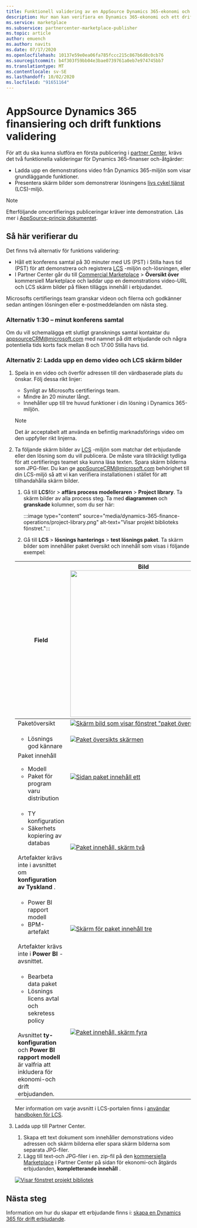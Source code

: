 ```yaml
---
title: Funktionell validering av en AppSource Dynamics 365-ekonomi och drifts erbjudande på Azure Marketplace.
description: Hur man kan verifiera en Dynamics 365-ekonomi och ett drift erbjudande på Azure Marketplace.
ms.service: marketplace
ms.subservice: partnercenter-marketplace-publisher
ms.topic: article
author: emuench
ms.author: navits
ms.date: 07/17/2020
ms.openlocfilehash: 10137e59e0ea06fa785fccc215c867b6d8c0cb76
ms.sourcegitcommit: b4f303f59bb04e3bae0739761a0eb7e974745bb7
ms.translationtype: MT
ms.contentlocale: sv-SE
ms.lasthandoff: 10/02/2020
ms.locfileid: "91651164"
---
```

# <a name="appsource-dynamics-365-finance-and-operations-functional-validation"></a>AppSource Dynamics 365 finansiering och drift funktions validering

För att du ska kunna slutföra en första publicering i [partner Center](https://partner.microsoft.com/dashboard/home), krävs det två funktionella valideringar för Dynamics 365-finanser och-åtgärder:

- Ladda upp en demonstrations video från Dynamics 365-miljön som visar grundläggande funktioner.
- Presentera skärm bilder som demonstrerar lösningens [livs cykel tjänst](https://lcs.dynamics.com/) (LCS)-miljö.

> [!NOTE]
> Efterföljande omcertifierings publiceringar kräver inte demonstration. Läs mer i [AppSource-princip dokumentet](https://docs.microsoft.com/legal/marketplace/certification-policies#1440-dynamics-365-finance-ops).

## <a name="how-to-validate"></a>Så här verifierar du

Det finns två alternativ för funktions validering:

- Håll ett konferens samtal på 30 minuter med US (PST) i Stilla havs tid (PST) för att demonstrera och registrera [LCS](https://lcs.dynamics.com/) -miljön och-lösningen, eller
- I Partner Center går du till [Commercial Marketplace](https://partner.microsoft.com/dashboard/commercial-marketplace/overview)  >  **Översikt över** kommersiell Marketplace och laddar upp en demonstrations video-URL och LCS skärm bilder på fliken tilläggs innehåll i erbjudandet.

Microsofts certifierings team granskar videon och filerna och godkänner sedan antingen lösningen eller e-postmeddelanden om nästa steg.

### <a name="option-1-30-minute-conference-call"></a>Alternativ 1:30 – minut konferens samtal

Om du vill schemalägga ett slutligt gransknings samtal kontaktar du [appsourceCRM@microsoft.com](mailto:appsourceCRM@microsoft.com) med namnet på ditt erbjudande och några potentiella tids korts fack mellan 8 och 17:00 Stilla havs tid.

### <a name="option-2-upload-a-demo-video-and-lcs-screenshots"></a>Alternativ 2: Ladda upp en demo video och LCS skärm bilder

1. Spela in en video och överför adressen till den värdbaserade plats du önskar. Följ dessa rikt linjer:

    - Synligt av Microsofts certifierings team.
    - Mindre än 20 minuter långt.
    - Innehåller upp till tre huvud funktioner i din lösning i Dynamics 365-miljön.

    > [!NOTE]
    > Det är acceptabelt att använda en befintlig marknadsförings video om den uppfyller rikt linjerna.

2. Ta följande skärm bilder av [LCS](https://lcs.dynamics.com/) -miljön som matchar det erbjudande eller den lösning som du vill publicera. De måste vara tillräckligt tydliga för att certifierings teamet ska kunna läsa texten. Spara skärm bilderna som JPG-filer. Du kan ge [appSourceCRM@microsoft.com](mailto:appSourceCRM@microsoft.com) behörighet till din LCS-miljö så att vi kan verifiera installationen i stället för att tillhandahålla skärm bilder.

    1. Gå till **LCS**för  >  **affärs process modelleraren**  >  **Project library**. Ta skärm bilder av alla process steg. Ta med **diagrammen** och **granskade** kolumner, som du ser här:

       :::image type="content" source="media/dynamics-365-finance-operations/project-library.png" alt-text="Visar projekt biblioteks fönstret.":::

      2. Gå till **LCS**  >  **lösnings hanterings**  >  **test lösnings paket**. Ta skärm bilder som innehåller paket översikt och innehåll som visas i följande exempel:

    | Field | Bild <img src="" width="400px">|
    | --- | --- |
    | Paketöversikt | [![Skärm bild som visar fönstret "paket översikt".](media/dynamics-365-finance-operations/package-overview-45.png)](media/dynamics-365-finance-operations/package-overview.png#lightbox) |
    | <ul><li>Lösnings god kännare</li></ul> | [![Paket översikts skärmen](media/dynamics-365-finance-operations/solution-approvers-45.png)](media/dynamics-365-finance-operations/solution-approvers.png#lightbox) |
    | Paket innehåll<ul><li>Modell</li><li>Paket för program varu distribution</li></ul> | [![Sidan paket innehåll ett](media/dynamics-365-finance-operations/package-contents-1-45.png)](media/dynamics-365-finance-operations/package-contents-1.png#lightbox) |
    | <ul><li>TY konfiguration</li><li>Säkerhets kopiering av databas</li></ul><br>Artefakter krävs inte i avsnittet om **konfiguration av Tyskland** . | [![Paket innehåll, skärm två](media/dynamics-365-finance-operations/package-contents-2-45.png)](media/dynamics-365-finance-operations/package-contents-2.png#lightbox) |
    | <ul><li>Power BI rapport modell</li><li>BPM-artefakt</li></ul><br>Artefakter krävs inte i **Power BI** -avsnittet. | [![Skärm för paket innehåll tre](media/dynamics-365-finance-operations/package-contents-3-45.png)](media/dynamics-365-finance-operations/package-contents-3.png#lightbox) |
    | <ul><li>Bearbeta data paket</li><li>Lösnings licens avtal och sekretess policy</li></ul><br>Avsnittet **ty-konfiguration** och **Power BI rapport modell** är valfria att inkludera för ekonomi-och drift erbjudanden. | [![Paket innehåll, skärm fyra](media/dynamics-365-finance-operations/package-contents-4-45.png)](media/dynamics-365-finance-operations/package-contents-4.png#lightbox) |

    Mer information om varje avsnitt i LCS-portalen finns i [användar handboken för LCS](https://docs.microsoft.com/dynamics365/fin-ops-core/dev-itpro/lifecycle-services/lcs-user-guide).

3. Ladda upp till Partner Center.

    1. Skapa ett text dokument som innehåller demonstrations video adressen och skärm bilderna eller spara skärm bilderna som separata JPG-filer.
    2. Lägg till text-och JPG-filer i en. zip-fil på den [kommersiella Marketplace](https://partner.microsoft.com/dashboard/commercial-marketplace/overview) i Partner Center på sidan för ekonomi-och åtgärds erbjudanden, **kompletterande innehåll** .

    [![Visar fönstret projekt bibliotek](media/dynamics-365-finance-operations/supplemental-content.png)](media/dynamics-365-finance-operations/supplemental-content.png#lightbox)

## <a name="next-steps"></a>Nästa steg

Information om hur du skapar ett erbjudande finns i: [skapa en Dynamics 365 för drift erbjudande](https://docs.microsoft.com/azure/marketplace/partner-center-portal/create-new-operations-offer).
